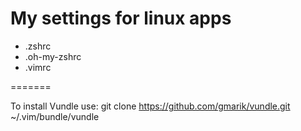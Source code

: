 My settings for linux apps
==============

* .zshrc
* .oh-my-zshrc
* .vimrc

=======
 
To install Vundle use:
git clone https://github.com/gmarik/vundle.git ~/.vim/bundle/vundle